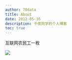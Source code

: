 ```yaml
---
author: 70data
title: About
date: 2012-05-16
description: 千夜同学的个人博客
toc: true
---
```


互联网农民工一枚

![](https://70data.oss-cn-beijing.aliyuncs.com/note/202210070129361.jpg)
